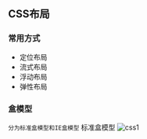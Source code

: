 CSS布局
---
 ### 常用方式
 * 定位布局
 * 流式布局
 * 浮动布局
 * 弹性布局
 
 ### 盒模型
 
 ```分为标准盒模型和IE盒模型```
 标准盒模型
 ![css1](https://github.com/cyanhong/web/images/css-1.png)
      
 
 
 
